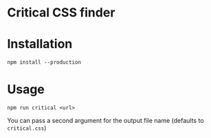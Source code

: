 # Critical CSS finder

# Installation
```
npm install --production
```

# Usage
```
npm run critical <url>
```
You can pass a second argument for the output file name (defaults to `critical.css`)